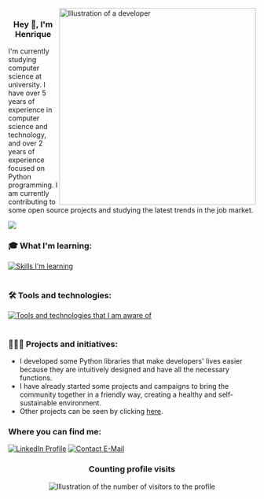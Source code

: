 <img src="https://svgur.com/i/1AmY.svg" alt="Illustration of a developer" min-width="400px" max-width="400px" width="400px" align="right">

### <p align="center">Hey 👋, I'm Henrique

<p align="rigth"> 
I'm currently studying computer science at university. I have over 5 years of experience in computer science and technology, and over 2 years of experience focused on Python programming. I am currently contributing to some open source projects and studying the latest trends in the job market.
</p>

![](https://hit.yhype.me/github/profile?user_id=78804989)

### 🎓 What I'm learning:
[![Skills I'm learning](https://skillicons.dev/icons?i=python,flask,postgresql)](https://skillicons.dev)<br><br>

### 🛠️ Tools and technologies:
[![Tools and technologies that I am aware of](https://skillicons.dev/icons?i=vscode,pycharm,sqlite,git,github,docker,linux,windows)](https://skillicons.dev)<br><br>

### 👩🏻‍💻 Projects and initiatives:
- I developed some Python libraries that make developers' lives easier because they are intuitively designed and have all the necessary functions.
- I have already started some projects and campaigns to bring the community together in a friendly way, creating a healthy and self-sustainable environment.
- Other projects can be seen by clicking [here](https://github.com/Henrique-Coder?tab=repositories).

### Where you can find me:

[![LinkedIn Profile](https://img.shields.io/badge/Henrique-blue?style=for-the-badge&logo=linkedin&logoColor=white&link=https://www.linkedin.com/in/henrique-coder)](https://www.linkedin.com/in/henrique-coder)
[![Contact E-Mail](https://img.shields.io/badge/gbcjiz08n@mozmail.com-blue?style=for-the-badge&logo=gmail&logoColor=white&link=mailto:gbcjiz08n@mozmail.com)](mailto:gbcjiz08n@mozmail.com)

<div align="center">
  <h3><b>Counting profile visits</b></h3>
</div>

<p align="center">
  <img
    src="https://komarev.com/ghpvc/?username=henrique-coder&label=total%20views%20%E2%86%92&color=gray&style=for-the-badge"
    alt="Illustration of the number of visitors to the profile"
  />
</p>
